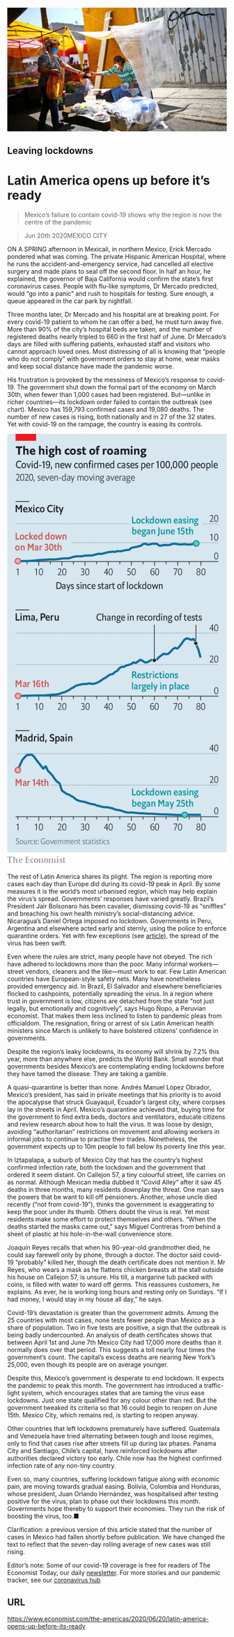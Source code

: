 ![](./images/20200620_AMP001_0.jpg)

## Leaving lockdowns

# Latin America opens up before it’s ready

> Mexico’s failure to contain covid-19 shows why the region is now the centre of the pandemic

> Jun 20th 2020MEXICO CITY

ON A SPRING afternoon in Mexicali, in northern Mexico, Erick Mercado pondered what was coming. The private Hispanic American Hospital, where he runs the accident-and-emergency service, had cancelled all elective surgery and made plans to seal off the second floor. In half an hour, he explained, the governor of Baja California would confirm the state’s first coronavirus cases. People with flu-like symptoms, Dr Mercado predicted, would “go into a panic” and rush to hospitals for testing. Sure enough, a queue appeared in the car park by nightfall.

Three months later, Dr Mercado and his hospital are at breaking point. For every covid-19 patient to whom he can offer a bed, he must turn away five. More than 90% of the city’s hospital beds are taken, and the number of registered deaths nearly tripled to 660 in the first half of June. Dr Mercado’s days are filled with suffering patients, exhausted staff and visitors who cannot approach loved ones. Most distressing of all is knowing that “people who do not comply” with government orders to stay at home, wear masks and keep social distance have made the pandemic worse.

His frustration is provoked by the messiness of Mexico’s response to covid-19. The government shut down the formal part of the economy on March 30th, when fewer than 1,000 cases had been registered. But—unlike in richer countries—its lockdown order failed to contain the outbreak (see chart). Mexico has 159,793 confirmed cases and 19,080 deaths. The number of new cases is rising, both nationally and in 27 of the 32 states. Yet with covid-19 on the rampage, the country is easing its controls.

![](./images/20200620_AMC108.png)

The rest of Latin America shares its plight. The region is reporting more cases each day than Europe did during its covid-19 peak in April. By some measures it is the world’s most urbanised region, which may help explain the virus’s spread. Governments’ responses have varied greatly. Brazil’s President Jair Bolsonaro has been cavalier, dismissing covid-19 as “sniffles” and breaching his own health ministry’s social-distancing advice. Nicaragua’s Daniel Ortega imposed no lockdown. Governments in Peru, Argentina and elsewhere acted early and sternly, using the police to enforce quarantine orders. Yet with few exceptions (see [article](https://www.economist.com//the-americas/2020/06/18/how-uruguay-has-coped-with-covid-19)), the spread of the virus has been swift.

Even where the rules are strict, many people have not obeyed. The rich have adhered to lockdowns more than the poor. Many informal workers—street vendors, cleaners and the like—must work to eat. Few Latin American countries have European-style safety nets. Many have nonetheless provided emergency aid. In Brazil, El Salvador and elsewhere beneficiaries flocked to cashpoints, potentially spreading the virus. In a region where trust in government is low, citizens are detached from the state “not just legally, but emotionally and cognitively”, says Hugo Ñopo, a Peruvian economist. That makes them less inclined to listen to pandemic pleas from officialdom. The resignation, firing or arrest of six Latin American health ministers since March is unlikely to have bolstered citizens’ confidence in governments.

Despite the region’s leaky lockdowns, its economy will shrink by 7.2% this year, more than anywhere else, predicts the World Bank. Small wonder that governments besides Mexico’s are contemplating ending lockdowns before they have tamed the disease. They are taking a gamble.

A quasi-quarantine is better than none. Andrés Manuel López Obrador, Mexico’s president, has said in private meetings that his priority is to avoid the apocalypse that struck Guayaquil, Ecuador’s largest city, where corpses lay in the streets in April. Mexico’s quarantine achieved that, buying time for the government to find extra beds, doctors and ventilators, educate citizens and review research about how to halt the virus. It was loose by design, avoiding “authoritarian” restrictions on movement and allowing workers in informal jobs to continue to practise their trades. Nonetheless, the government expects up to 10m people to fall below its poverty line this year.

In Iztapalapa, a suburb of Mexico City that has the country’s highest confirmed infection rate, both the lockdown and the government that ordered it seem distant. On Callejon 57, a tiny colourful street, life carries on as normal. Although Mexican media dubbed it “Covid Alley” after it saw 45 deaths in three months, many residents downplay the threat. One man says the powers that be want to kill off pensioners. Another, whose uncle died recently (“not from covid-19”), thinks the government is exaggerating to keep the poor under its thumb. Others doubt the virus is real. Yet most residents make some effort to protect themselves and others. “When the deaths started the masks came out,” says Miguel Contreras from behind a sheet of plastic at his hole-in-the-wall convenience store.

Joaquín Reyes recalls that when his 90-year-old grandmother died, he could say farewell only by phone, through a doctor. The doctor said covid-19 “probably” killed her, though the death certificate does not mention it. Mr Reyes, who wears a mask as he flattens chicken breasts at the stall outside his house on Callejon 57, is unsure. His till, a margarine tub packed with coins, is filled with water to ward off germs. This reassures customers, he explains. As ever, he is working long hours and resting only on Sundays. “If I had money, I would stay in my house all day,” he says.

Covid-19’s devastation is greater than the government admits. Among the 25 countries with most cases, none tests fewer people than Mexico as a share of population. Two in five tests are positive, a sign that the outbreak is being badly undercounted. An analysis of death certificates shows that between April 1st and June 7th Mexico City had 17,000 more deaths than it normally does over that period. This suggests a toll nearly four times the government’s count. The capital’s excess deaths are nearing New York’s 25,000, even though its people are on average younger.

Despite this, Mexico’s government is desperate to end lockdown. It expects the pandemic to peak this month. The government has introduced a traffic-light system, which encourages states that are taming the virus ease lockdowns. Just one state qualified for any colour other than red. But the government tweaked its criteria so that 16 could begin to reopen on June 15th. Mexico City, which remains red, is starting to reopen anyway.

Other countries that left lockdowns prematurely have suffered. Guatemala and Venezuela have tried alternating between tough and loose regimes, only to find that cases rise after streets fill up during lax phases. Panama City and Santiago, Chile’s capital, have reinforced lockdowns after authorities declared victory too early. Chile now has the highest confirmed infection rate of any non-tiny country.

Even so, many countries, suffering lockdown fatigue along with economic pain, are moving towards gradual easing. Bolivia, Colombia and Honduras, whose president, Juan Orlando Hernández, was hospitalised after testing positive for the virus, plan to phase out their lockdowns this month. Governments hope thereby to support their economies. They run the risk of boosting the virus, too.■

Clarification: a previous version of this article stated that the number of cases in Mexico had fallen shortly before publication. We have changed the text to reflect that the seven-day rolling average of new cases was still rising.

Editor’s note: Some of our covid-19 coverage is free for readers of The Economist Today, our daily [newsletter](https://www.economist.com/https://my.economist.com/user#newsletter). For more stories and our pandemic tracker, see our [coronavirus hub](https://www.economist.com//news/2020/03/11/the-economists-coverage-of-the-coronavirus)

## URL

https://www.economist.com/the-americas/2020/06/20/latin-america-opens-up-before-its-ready
